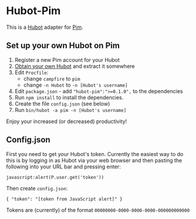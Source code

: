 Hubot-Pim
=========

This is a [Hubot][] adapter for [Pim][].

Set up your own Hubot on Pim
----------------------------

1. Register a new Pim account for your Hubot
2. [Obtain your own Hubot][Hubot] and extract it somewhere
3. Edit `Procfile`:
    - change `campfire` to `pim`
    - change `-n Hubot` to `-n [Hubot's username]`
4. Edit `package.json` - add `"hubot-pim":">=0.1.0",` to the dependencies
5. Run `npm install` to install the dependencies.
6. Create the file `config.json` (see below)
7. Run `bin/hubot -a pim -n [Hubot's username]`

Enjoy your increased (or decreased) productivity!

Config.json
-----------

First you need to get your Hubot's token. Currently the easiest way to
do this is by logging in as Hubot via your web browser and then pasting
the following into your URL bar and pressing enter:

    javascript:alert(P.user.get('token'))

Then create `config.json`:

    { "token": "[token from JavaScript alert]" }

Tokens are (currently) of the format `00000000-0000-0000-0000-000000000000`

[Pim]: https://p.im/
[Hubot]: http://hubot.github.com/
